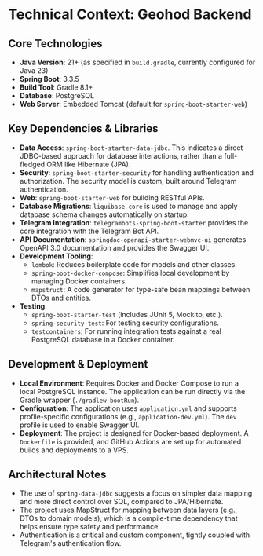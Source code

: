 # Technical Context: Geohod Backend

## Core Technologies

*   **Java Version**: 21+ (as specified in `build.gradle`, currently configured for Java 23)
*   **Spring Boot**: 3.3.5
*   **Build Tool**: Gradle 8.1+
*   **Database**: PostgreSQL
*   **Web Server**: Embedded Tomcat (default for `spring-boot-starter-web`)

## Key Dependencies & Libraries

*   **Data Access**: `spring-boot-starter-data-jdbc`. This indicates a direct JDBC-based approach for database interactions, rather than a full-fledged ORM like Hibernate (JPA).
*   **Security**: `spring-boot-starter-security` for handling authentication and authorization. The security model is custom, built around Telegram authentication.
*   **Web**: `spring-boot-starter-web` for building RESTful APIs.
*   **Database Migrations**: `liquibase-core` is used to manage and apply database schema changes automatically on startup.
*   **Telegram Integration**: `telegrambots-spring-boot-starter` provides the core integration with the Telegram Bot API.
*   **API Documentation**: `springdoc-openapi-starter-webmvc-ui` generates OpenAPI 3.0 documentation and provides the Swagger UI.
*   **Development Tooling**:
    *   `lombok`: Reduces boilerplate code for models and other classes.
    *   `spring-boot-docker-compose`: Simplifies local development by managing Docker containers.
    *   `mapstruct`: A code generator for type-safe bean mappings between DTOs and entities.
*   **Testing**:
    *   `spring-boot-starter-test` (includes JUnit 5, Mockito, etc.).
    *   `spring-security-test`: For testing security configurations.
    *   `testcontainers`: For running integration tests against a real PostgreSQL database in a Docker container.

## Development & Deployment

*   **Local Environment**: Requires Docker and Docker Compose to run a local PostgreSQL instance. The application can be run directly via the Gradle wrapper (`./gradlew bootRun`).
*   **Configuration**: The application uses `application.yml` and supports profile-specific configurations (e.g., `application-dev.yml`). The `dev` profile is used to enable Swagger UI.
*   **Deployment**: The project is designed for Docker-based deployment. A `Dockerfile` is provided, and GitHub Actions are set up for automated builds and deployments to a VPS.

## Architectural Notes

*   The use of `spring-data-jdbc` suggests a focus on simpler data mapping and more direct control over SQL, compared to JPA/Hibernate.
*   The project uses MapStruct for mapping between data layers (e.g., DTOs to domain models), which is a compile-time dependency that helps ensure type safety and performance.
*   Authentication is a critical and custom component, tightly coupled with Telegram's authentication flow.
